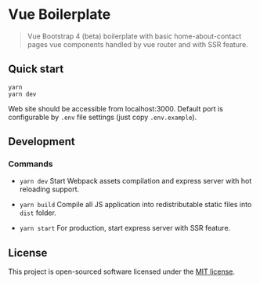 # Vue Boilerplate

> Vue Bootstrap 4 (beta) boilerplate with basic home-about-contact pages vue components handled by vue router and with SSR feature.

## Quick start

```shell
yarn
yarn dev
```

Web site should be accessible from localhost:3000.
Default port is configurable by `.env` file settings (just copy `.env.example`).

## Development

### Commands

* `yarn dev`
Start Webpack assets compilation and express server with hot reloading support.

* `yarn build`
Compile all JS application into redistributable static files into `dist` folder.

* `yarn start`
For production, start express server with SSR feature.

## License

This project is open-sourced software licensed under the [MIT license](https://adr1enbe4udou1n.mit-license.org).
